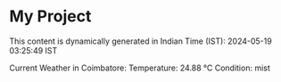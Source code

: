 # My Project

This content is dynamically generated in Indian Time (IST): 2024-05-19 03:25:49 IST


Current Weather in Coimbatore:
Temperature: 24.88 °C
Condition: mist
